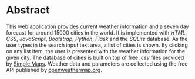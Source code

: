 # Abstract

This web application provides current weather information and a seven day forecast for around 15000 cities in the world. It is implemented with  _HTML_, _CSS_, _JavaScript_, _Bootstrap_, _Python_, _Flask_ and the _SQLite_ database. As the user types in the  search input text area, a list of cities is shown. By clicking on any list item, the user is presented with the weather information for the given city.  The database of cities is built on top of free _.csv_ files provided by [Simple Maps](https://simplemaps.com/data/world-cities). Weather data and parameters are collected using the free API published  by [openweathermap.org](https://openweathermap.org/api).  
